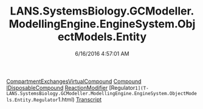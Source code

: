 ﻿---
title: LANS.SystemsBiology.GCModeller.ModellingEngine.EngineSystem.ObjectModels.Entity
date: 6/16/2016 4:57:01 AM
---

[CompartmentExchangesVirtualCompound](T-LANS.SystemsBiology.GCModeller.ModellingEngine.EngineSystem.ObjectModels.Entity.CompartmentExchangesVirtualCompound.html)
[Compound](T-LANS.SystemsBiology.GCModeller.ModellingEngine.EngineSystem.ObjectModels.Entity.Compound.html)
[IDisposableCompound](T-LANS.SystemsBiology.GCModeller.ModellingEngine.EngineSystem.ObjectModels.Entity.IDisposableCompound.html)
[ReactionModifier](T-LANS.SystemsBiology.GCModeller.ModellingEngine.EngineSystem.ObjectModels.Entity.ReactionModifier.html)
[Regulator`1](T-LANS.SystemsBiology.GCModeller.ModellingEngine.EngineSystem.ObjectModels.Entity.Regulator`1.html)
[Transcript](T-LANS.SystemsBiology.GCModeller.ModellingEngine.EngineSystem.ObjectModels.Entity.Transcript.html)
